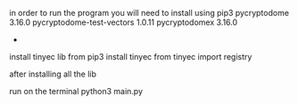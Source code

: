 
in order to run the program you will need to install using pip3 pycryptodome 3.16.0 pycryptodome-test-vectors 1.0.11 pycryptodomex 3.16.0

+ 

install tinyec lib from pip3 install tinyec
from tinyec import registry

after installing all the lib

run on the terminal python3 main.py
